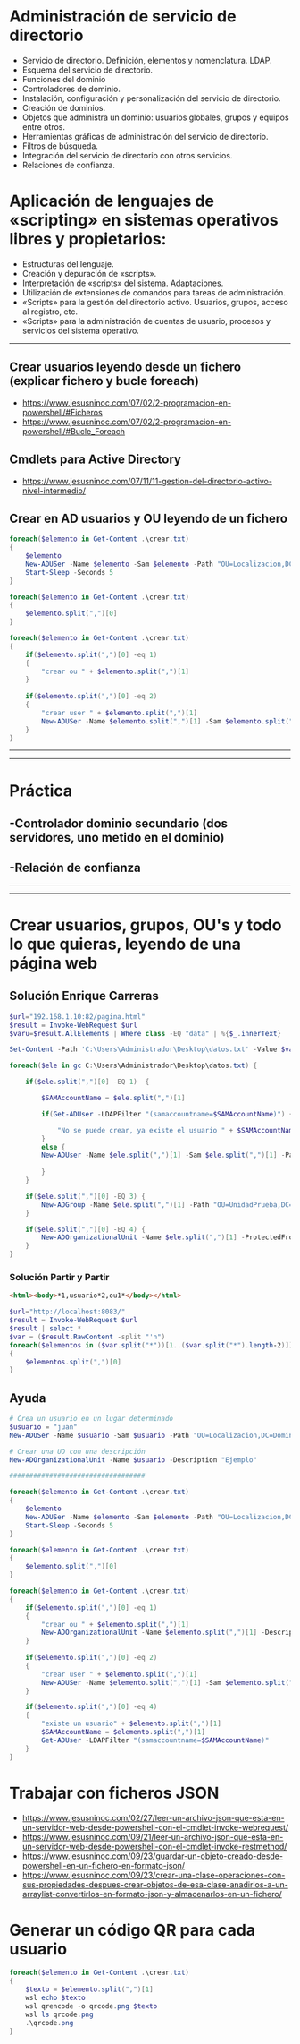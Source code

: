 # Administración de servicio de directorio
- Servicio de directorio. Definición, elementos y nomenclatura. LDAP.
- Esquema del servicio de directorio.
- Funciones del dominio
- Controladores de dominio.
- Instalación, configuración y personalización del servicio de directorio.
- Creación de dominios.
- Objetos que administra un dominio: usuarios globales, grupos y equipos entre otros.
- Herramientas gráficas de administración del servicio de directorio.
- Filtros de búsqueda.
- Integración del servicio de directorio con otros servicios.
- Relaciones de confianza. 

# Aplicación de lenguajes de «scripting» en sistemas operativos libres y propietarios:
- Estructuras del lenguaje.
- Creación y depuración de «scripts».
- Interpretación de «scripts» del sistema. Adaptaciones.
- Utilización de extensiones de comandos para tareas de administración.
- «Scripts» para la gestión del directorio activo. Usuarios, grupos, acceso al registro, etc.
- «Scripts» para la administración de cuentas de usuario, procesos y servicios del sistema operativo. 

------------------

## Crear usuarios leyendo desde un fichero (explicar fichero y bucle foreach)
* https://www.jesusninoc.com/07/02/2-programacion-en-powershell/#Ficheros
* https://www.jesusninoc.com/07/02/2-programacion-en-powershell/#Bucle_Foreach

## Cmdlets para Active Directory
* https://www.jesusninoc.com/07/11/11-gestion-del-directorio-activo-nivel-intermedio/

## Crear en AD usuarios y OU leyendo de un fichero
```PowerShell
foreach($elemento in Get-Content .\crear.txt)
{
    $elemento
    New-ADUSer -Name $elemento -Sam $elemento -Path "OU=Localizacion,DC=Dominio,DC=Local" -AccountPassword (ConvertTo-SecureString "Contra$ena" -AsPlainText -force) -Enable $true
    Start-Sleep -Seconds 5
}

foreach($elemento in Get-Content .\crear.txt)
{
    $elemento.split(",")[0]
}

foreach($elemento in Get-Content .\crear.txt)
{
    if($elemento.split(",")[0] -eq 1)
    {
        "crear ou " + $elemento.split(",")[1]
    }
    
    if($elemento.split(",")[0] -eq 2)
    {
        "crear user " + $elemento.split(",")[1]
        New-ADUSer -Name $elemento.split(",")[1] -Sam $elemento.split(",")[1] -Path "OU=Localizacion,DC=Dominio,DC=Local" -AccountPassword (ConvertTo-SecureString "Contra$ena" -AsPlainText -force) -Enable $true
    }
}
```

-------------
-------------

# Práctica
## -Controlador dominio secundario (dos servidores, uno metido en el dominio)
## -Relación de confianza

---------
---------

# Crear usuarios, grupos, OU's y todo lo que quieras, leyendo de una página web
## Solución Enrique Carreras
```PowerShell
$url="192.168.1.10:82/pagina.html"
$result = Invoke-WebRequest $url
$varu=$result.AllElements | Where class -EQ "data" | %{$_.innerText}

Set-Content -Path 'C:\Users\Administrador\Desktop\datos.txt' -Value $varu

foreach($ele in gc C:\Users\Administrador\Desktop\datos.txt) {

    if($ele.split(",")[0] -EQ 1)  {

        $SAMAccountName = $ele.split(",")[1]

        if(Get-ADUser -LDAPFilter "(samaccountname=$SAMAccountName)") {

            "No se puede crear, ya existe el usuario " + $SAMAccountName
        }
        else {
        New-ADUser -Name $ele.split(",")[1] -Sam $ele.split(",")[1] -Path "OU=UnidadPrueba,DC=andel,DC=local" -AccountPassword (ConvertTo-SecureString "Contrasena_1928" -AsPlainText -force) -Enable $true
        
        }
    }

    if($ele.split(",")[0] -EQ 3) {
        New-ADGroup -Name $ele.split(",")[1] -Path "OU=UnidadPrueba,DC=andel,DC=local" -Description "Grupo seguridad local" -GroupScope Global -GroupCategory Security
    }

    if($ele.split(",")[0] -EQ 4) {
        New-ADOrganizationalUnit -Name $ele.split(",")[1] -ProtectedFromAccidentalDeletion $false -Path "DC=andel,DC=local"
    }
}
```
### Solución Partir y Partir
```HTML
<html><body>*1,usuario*2,ou1*</body></html>
```
```PowerShell
$url="http://localhost:8083/"
$result = Invoke-WebRequest $url
$result | select *
$var = ($result.RawContent -split "'n")
foreach($elementos in ($var.split("*"))[1..($var.split("*").length-2)])
{
    $elementos.split(",")[0]
}
```
## Ayuda
```PowerShell
# Crea un usuario en un lugar determinado
$usuario = "juan"
New-ADUSer -Name $usuario -Sam $usuario -Path "OU=Localizacion,DC=Dominio,DC=Local" -AccountPassword (ConvertTo-SecureString "Contra$ena" -AsPlainText -force) -Enable $true

# Crear una UO con una descripción
New-ADOrganizationalUnit -Name $usuario -Description "Ejemplo"

##################################

foreach($elemento in Get-Content .\crear.txt)
{
    $elemento
    New-ADUSer -Name $elemento -Sam $elemento -Path "OU=Localizacion,DC=Dominio,DC=Local" -AccountPassword (ConvertTo-SecureString "Contra$ena" -AsPlainText -force) -Enable $true
    Start-Sleep -Seconds 5
}

foreach($elemento in Get-Content .\crear.txt)
{
    $elemento.split(",")[0]
}

foreach($elemento in Get-Content .\crear.txt)
{
    if($elemento.split(",")[0] -eq 1)
    {
        "crear ou " + $elemento.split(",")[1]
        New-ADOrganizationalUnit -Name $elemento.split(",")[1] -Description "Ejemplo"
    }
    
    if($elemento.split(",")[0] -eq 2)
    {
        "crear user " + $elemento.split(",")[1]
        New-ADUSer -Name $elemento.split(",")[1] -Sam $elemento.split(",")[1] -Path "OU=Localizacion,DC=Dominio,DC=Local" -AccountPassword (ConvertTo-SecureString "Contra$ena" -AsPlainText -force) -Enable $true
    }

    if($elemento.split(",")[0] -eq 4)
    {
        "existe un usuario" + $elemento.split(",")[1]
        $SAMAccountName = $elemento.split(",")[1]
        Get-ADUser -LDAPFilter "(samaccountname=$SAMAccountName)"
    }
}
```

# Trabajar con ficheros JSON
* https://www.jesusninoc.com/02/27/leer-un-archivo-json-que-esta-en-un-servidor-web-desde-powershell-con-el-cmdlet-invoke-webrequest/
* https://www.jesusninoc.com/09/21/leer-un-archivo-json-que-esta-en-un-servidor-web-desde-powershell-con-el-cmdlet-invoke-restmethod/
* https://www.jesusninoc.com/09/23/guardar-un-objeto-creado-desde-powershell-en-un-fichero-en-formato-json/
* https://www.jesusninoc.com/09/23/crear-una-clase-operaciones-con-sus-propiedades-despues-crear-objetos-de-esa-clase-anadirlos-a-un-arraylist-convertirlos-en-formato-json-y-almacenarlos-en-un-fichero/

# Generar un código QR para cada usuario
```PowerShell
foreach($elemento in Get-Content .\crear.txt)
{
    $texto = $elemento.split(",")[1]
    wsl echo $texto
    wsl qrencode -o qrcode.png $texto
    wsl ls qrcode.png
    .\qrcode.png
}
```
